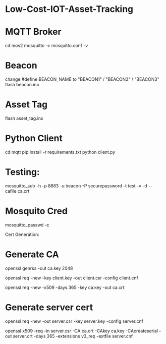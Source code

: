 # Low-Cost-IOT-Asset-Tracking

# MQTT Broker
cd mos2
mosquitto -c mosquitto.conf -v

# Beacon
change #define BEACON_NAME to "BEACON1" / "BEACON2" / "BEACON3"
flash beacon.ino

# Asset Tag
flash asset_tag.ino

# Python Client
cd mqtt
pip install -r requirements.txt
python client.py

# Testing:
mosquitto_sub -h <ip> -p 8883 -u beacon -P securepassword -t test -v -d --cafile ca.crt

# Mosquito Cred 
mosquitto_passwd -c <file> <password>

Cert Generation:
# Generate CA
openssl genrsa -out ca.key 2048

openssl req -new -key client.key -out client.csr -config client.cnf

openssl req -new -x509 -days 365 -key ca.key -out ca.crt

# Generate server cert
openssl req -new -out server.csr -key server.key -config server.cnf

openssl x509 -req -in server.csr -CA ca.crt -CAkey ca.key -CAcreateserial -out server.crt -days 365 -extensions v3_req -extfile server.cnf
